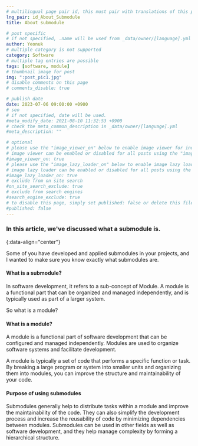 ```yaml
---
# multilingual page pair id, this must pair with translations of this page. (This name must be unique)
lng_pair: id_About_Submodule
title: About submodule

# post specific
# if not specified, .name will be used from _data/owner/[language].yml
author: Yeonuk
# multiple category is not supported
category: Software
# multiple tag entries are possible
tags: [software, module]
# thumbnail image for post
img: ":post_pic1.jpg"
# disable comments on this page
# comments_disable: true

# publish date
date: 2023-07-06 09:00:00 +0900
# seo
# if not specified, date will be used.
#meta_modify_date: 2021-08-10 11:32:53 +0900
# check the meta_common_description in _data/owner/[language].yml
#meta_description: ""

# optional
# please use the "image_viewer_on" below to enable image viewer for individual pages or posts (_posts/ or [language]/_posts folders).
# image viewer can be enabled or disabled for all posts using the "image_viewer_posts: true" setting in _data/conf/main.yml.
#image_viewer_on: true
# please use the "image_lazy_loader_on" below to enable image lazy loader for individual pages or posts (_posts/ or [language]/_posts folders).
# image lazy loader can be enabled or disabled for all posts using the "image_lazy_loader_posts: true" setting in _data/conf/main.yml.
#image_lazy_loader_on: true
# exclude from on site search
#on_site_search_exclude: true
# exclude from search engines
#search_engine_exclude: true
# to disable this page, simply set published: false or delete this file
#published: false
---
```


<!-- outline-start -->

### In this article, we've discussed what a submodule is.

{:data-align="center"}

<!-- outline-end -->

Some of you have developed and applied submodules in your projects, and I wanted to make sure you know exactly what submodules are.

#### What is a submodule?

In software development, it refers to a sub-concept of Module. A module is a functional part that can be organized and managed independently, and is typically used as part of a larger system.

So what is a module?

#### What is a module?

A module is a functional part of software development that can be configured and managed independently. Modules are used to organize software systems and facilitate development.

A module is typically a set of code that performs a specific function or task. By breaking a large program or system into smaller units and organizing them into modules, you can improve the structure and maintainability of your code.

#### Purpose of using submodules

Submodules generally help to distribute tasks within a module and improve the maintainability of the code. They can also simplify the development process and increase the reusability of code by minimizing dependencies between modules.
Submodules can be used in other fields as well as software development, and they help manage complexity by forming a hierarchical structure.
